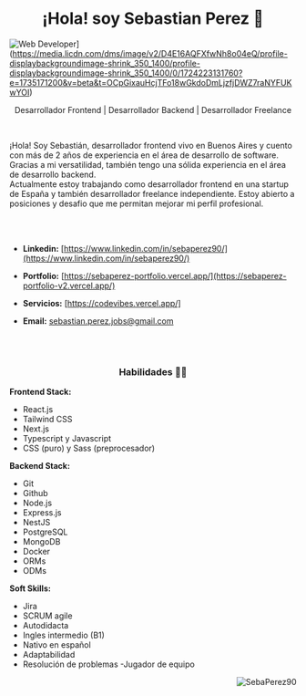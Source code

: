 <h1 align="center">¡Hola! soy Sebastian Perez 👋</h1> 

![ Web Developer](https://media.licdn.com/dms/image/v2/D4E16AQFXfwNh8o04eQ/profile-displaybackgroundimage-shrink_350_1400/profile-displaybackgroundimage-shrink_350_1400/0/1724223131760?e=1735171200&v=beta&t=OCpGixauHcjTFo18wGkdoDmLjzfjDWZ7raNYFUKwYOI)](https://media.licdn.com/dms/image/v2/D4E16AQFXfwNh8o04eQ/profile-displaybackgroundimage-shrink_350_1400/profile-displaybackgroundimage-shrink_350_1400/0/1724223131760?e=1735171200&v=beta&t=OCpGixauHcjTFo18wGkdoDmLjzfjDWZ7raNYFUKwYOI)
<p align="center">Desarrollador Frontend | Desarrollador Backend | Desarrollador Freelance<p>

<br>

¡Hola! Soy Sebastián, desarrollador frontend vivo en Buenos Aires y cuento con más de 2 años de experiencia en el área de desarrollo de software. Gracias a mi versatilidad, también tengo una sólida experiencia en el área de desarrollo backend.
<br>
Actualmente estoy trabajando como desarrollador frontend en una startup de España y también desarrollador freelance independiente. Estoy abierto a posiciones y desafio que me permitan mejorar mi perfil profesional.

<br><br>

- **Linkedin:** [https://www.linkedin.com/in/sebaperez90/](https://www.linkedin.com/in/sebaperez90/)
 
- **Portfolio:** [https://sebaperez-portfolio.vercel.app/](https://sebaperez-portfolio-v2.vercel.app/)

- **Servicios:** [https://codevibes.vercel.app/]

- **Email:** sebastian.perez.jobs@gmail.com 


<br><br>

<h3 align="center">Habilidades 🧑‍💻</h3> 

**Frontend Stack:**
- React.js
- Tailwind CSS
- Next.js
- Typescript y Javascript
- CSS (puro) y Sass (preprocesador)

**Backend Stack:**
- Git
- Github
- Node.js
- Express.js
- NestJS
- PostgreSQL
- MongoDB
- Docker
- ORMs
- ODMs


**Soft Skills:**
- Jira
- SCRUM agile
- Autodidacta 
- Ingles intermedio (B1)
- Nativo en español
- Adaptabilidad
- Resolución de problemas
-Jugador de equipo

<p align="right"> <img src="https://komarev.com/ghpvc/?username=SebaPerez90&label=Profile%20views&color=515BB9&style=flat" alt="SebaPerez90" /> </p>


